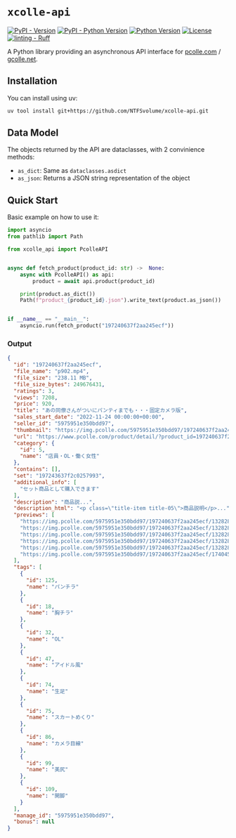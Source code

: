 # `xcolle-api`

[![PyPI - Version](https://img.shields.io/pypi/v/xcolle-api)](https://pypi.org/project/xcolle-api/)
[![PyPI - Python Version](https://img.shields.io/pypi/pyversions/xcolle-api)](https://pypi.org/project/xcolle-api/)
[![Python Version](https://img.shields.io/badge/python-3.11%2B-blue)](https://www.python.org/downloads/)
[![License](https://img.shields.io/badge/license-LGPLv3-green)](LICENSE)
[![linting - Ruff](https://img.shields.io/endpoint?url=https://raw.githubusercontent.com/astral-sh/ruff/main/assets/badge/v2.json)](https://github.com/NTFSvolume/xcolle-api/actions/workflows/ruff.yaml)

A Python library providing an asynchronous API interface for [pcolle.com](https://pcolle.com) / [gcolle.net](https://gcolle.net).


## Installation

You can install using uv:

```bash
uv tool install git+https://github.com/NTFSvolume/xcolle-api.git
```

## Data Model

The objects returned by the API are dataclasses, with 2 convinience methods:

- `as_dict`: Same as `dataclasses.asdict`
- `as_json`: Returns a JSON string representation of the object

## Quick Start

Basic example on how to use it:

```python
import asyncio
from pathlib import Path

from xcolle_api import PcolleAPI


async def fetch_product(product_id: str) ->  None:
    async with PcolleAPI() as api:
        product = await api.product(product_id)

    print(product.as_dict())
    Path(f"product_{product_id}.json").write_text(product.as_json())


if __name__ == "__main__":
    asyncio.run(fetch_product("197240637f2aa245ecf"))
```

### Output
```json
{
  "id": "197240637f2aa245ecf",
  "file_name": "p902.mp4",
  "file_size": "238.11 MB",
  "file_size_bytes": 249676431,
  "ratings": 3,
  "views": 7208,
  "price": 920,
  "title": "あの同僚さんがついにパンティまでも・・・固定カメラ版",
  "sales_start_date": "2022-11-24 00:00:00+00:00",
  "seller_id": "5975951e350bdd97",
  "thumbnail": "https://img.pcolle.com/5975951e350bdd97/197240637f2aa245ecf/132828_300x225.jpg",
  "url": "https://www.pcolle.com/product/detail/?product_id=197240637f2aa245ecf",
  "category": {
    "id": 5,
    "name": "店員・OL・働く女性"
  },
  "contains": [],
  "set": "197243637f2c0257993",
  "additional_info": [
    "セット商品として購入できます"
  ],
  "description": "商品説...",
  "description_html": "<p class=\"title-item title-05\">商品説明</p>...",
  "previews": [
    "https://img.pcolle.com/5975951e350bdd97/197240637f2aa245ecf/132828_1.jpg",
    "https://img.pcolle.com/5975951e350bdd97/197240637f2aa245ecf/132828_2.jpg",
    "https://img.pcolle.com/5975951e350bdd97/197240637f2aa245ecf/132828_3.jpg",
    "https://img.pcolle.com/5975951e350bdd97/197240637f2aa245ecf/132828_4.jpg",
    "https://img.pcolle.com/5975951e350bdd97/197240637f2aa245ecf/132828_5.jpg",
    "https://img.pcolle.com/5975951e350bdd97/197240637f2aa245ecf/174045_ab6.jpg"
  ],
  "tags": [
    {
      "id": 125,
      "name": "パンチラ"
    },
    {
      "id": 18,
      "name": "胸チラ"
    },
    {
      "id": 32,
      "name": "OL"
    },
    {
      "id": 47,
      "name": "アイドル風"
    },
    {
      "id": 74,
      "name": "生足"
    },
    {
      "id": 75,
      "name": "スカートめくり"
    },
    {
      "id": 86,
      "name": "カメラ目線"
    },
    {
      "id": 99,
      "name": "美尻"
    },
    {
      "id": 109,
      "name": "開脚"
    }
  ],
  "manage_id": "5975951e350bdd97",
  "bonus": null
}
```
